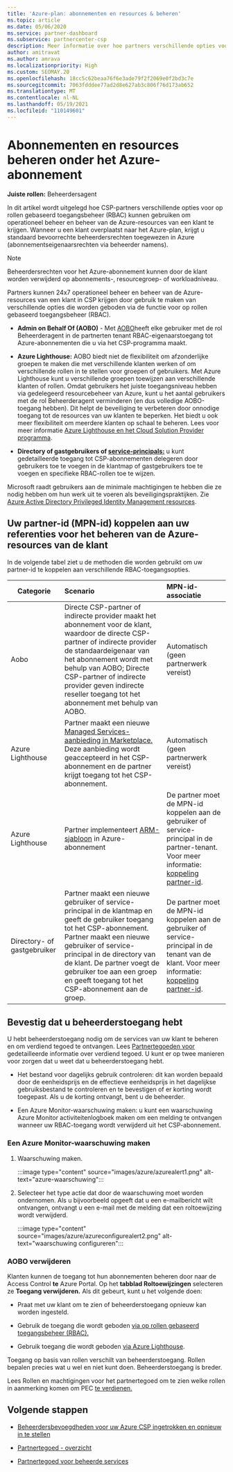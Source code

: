 ```yaml
---
title: 'Azure-plan: abonnementen en resources & beheren'
ms.topic: article
ms.date: 05/06/2020
ms.service: partner-dashboard
ms.subservice: partnercenter-csp
description: Meer informatie over hoe partners verschillende opties voor op rollen gebaseerd toegangsbeheer (RBAC) kunnen gebruiken om operationeel beheer en beheer van de Azure-resources van een klant te krijgen.
author: amitravat
ms.author: amrava
ms.localizationpriority: High
ms.custom: SEOMAY.20
ms.openlocfilehash: 18cc5c62beaa76f6e3ade79f2f2069e0f2bd3c7e
ms.sourcegitcommit: 7063fdddee77ad2d8e627ab3c806f76d173ab652
ms.translationtype: MT
ms.contentlocale: nl-NL
ms.lasthandoff: 05/19/2021
ms.locfileid: "110149601"
---
```

# <a name="manage-subscriptions-and-resources-under-the-azure-plan"></a>Abonnementen en resources beheren onder het Azure-abonnement

**Juiste rollen:** Beheerdersagent


In dit artikel wordt uitgelegd hoe CSP-partners verschillende opties voor op rollen gebaseerd toegangsbeheer (RBAC) kunnen gebruiken om operationeel beheer en beheer van de Azure-resources van een klant te krijgen. Wanneer u een klant overplaatst naar het Azure-plan, krijgt u standaard bevoorrechte beheerdersrechten toegewezen in Azure (abonnementseigenaarsrechten via beheerder namens).

 > [!NOTE]
 > Beheerdersrechten voor het Azure-abonnement kunnen door de klant worden verwijderd op abonnements-, resourcegroep- of workloadniveau. 

 Partners kunnen 24x7 operationeel beheer en beheer van de Azure-resources van een klant in CSP krijgen door gebruik te maken van verschillende opties die worden geboden via de functie voor op rollen gebaseerd toegangsbeheer (RBAC). 

- **Admin on Behalf Of (AOBO)** - Met [AOBO](https://channel9.msdn.com/Series/cspdev/Module-11-Admin-On-Behalf-Of-AOBO)heeft elke gebruiker met de rol Beheerderagent in de partnerten tenant RBAC-eigenaarstoegang tot Azure-abonnementen die u via het CSP-programma maakt.

- **Azure Lighthouse:** AOBO biedt niet de flexibiliteit om afzonderlijke groepen te maken die met verschillende klanten werken of om verschillende rollen in te stellen voor groepen of gebruikers. Met Azure Lighthouse kunt u verschillende groepen toewijzen aan verschillende klanten of rollen. Omdat gebruikers het juiste toegangsniveau hebben via gedelegeerd resourcebeheer van Azure, kunt u het aantal gebruikers met de rol Beheerderagent verminderen (en dus volledige AOBO-toegang hebben). Dit helpt de beveiliging te verbeteren door onnodige toegang tot de resources van uw klanten te beperken. Het biedt u ook meer flexibiliteit om meerdere klanten op schaal te beheren. Lees voor meer informatie [Azure Lighthouse en het Cloud Solution Provider programma](/azure/lighthouse/concepts/cloud-solution-provider).

- **Directory of gastgebruikers of [service-principals:](/azure/active-directory/develop/app-objects-and-service-principals)** u kunt gedetailleerde toegang tot CSP-abonnementen delegeren door gebruikers toe te voegen in de klantmap of gastgebruikers toe te voegen en specifieke RBAC-rollen toe te wijzen.

Microsoft raadt gebruikers aan de minimale machtigingen te hebben die ze nodig hebben om hun werk uit te voeren als beveiligingspraktijken. Zie [Azure Active Directory Privileged Identity Management resources](/azure/active-directory/privileged-identity-management/pim-configure).

## <a name="link-your-partner-id-mpn-id-to-your-credentials-for-managing-customers-azure-resources"></a>Uw partner-id (MPN-id) koppelen aan uw referenties voor het beheren van de Azure-resources van de klant

In de volgende tabel ziet u de methoden die worden gebruikt om uw partner-id te koppelen aan verschillende RBAC-toegangsopties.

|**Categorie**   |**Scenario**   |**MPN-id-associatie**|
|-----------------|:------------------------|:------------------|
|Aobo   |Directe CSP-partner of indirecte provider maakt het abonnement voor de klant, waardoor de directe CSP-partner of indirecte provider de standaardeigenaar van het abonnement wordt met behulp van AOBO; Directe CSP-partner of indirecte provider geven indirecte reseller toegang tot het abonnement met behulp van AOBO.|Automatisch (geen partnerwerk vereist)|
|Azure Lighthouse|Partner maakt een nieuwe [Managed Services-aanbieding in Marketplace.](/azure/lighthouse/concepts/managed-services-offers) Deze aanbieding wordt geaccepteerd in het CSP-abonnement en de partner krijgt toegang tot het CSP-abonnement.|Automatisch (geen partnerwerk vereist)|
|Azure Lighthouse|Partner implementeert [ARM-sjabloon](/azure/lighthouse/how-to/onboard-customer) in Azure-abonnement|De partner moet de MPN-id koppelen aan de gebruiker of service-principal in de partner-tenant. Voor meer informatie: [koppeling partner-id](/azure/billing/billing-partner-admin-link-started).|
|Directory- of gastgebruiker|Partner maakt een nieuwe gebruiker of service-principal in de klantmap en geeft de gebruiker toegang tot het CSP-abonnement. Partner maakt een nieuwe gebruiker of service-principal in de directory van de klant. De partner voegt de gebruiker toe aan een groep en geeft toegang tot het CSP-abonnement aan de groep.|De partner moet de MPN-id koppelen aan de gebruiker of service-principal in de tenant van de klant. Voor meer informatie: [koppeling partner-id](/azure/billing/billing-partner-admin-link-started).|

## <a name="confirm-that-you-have-admin-access"></a>Bevestig dat u beheerderstoegang hebt

U hebt beheerderstoegang nodig om de services van uw klant te beheren en om verdiend tegoed te ontvangen. Lees [Partnertegoeden voor](partner-earned-credit.md) gedetailleerde informatie over verdiend tegoed. U kunt er op twee manieren voor zorgen dat u weet dat u beheerderstoegang hebt.

- Het bestand voor dagelijks gebruik controleren: dit kan worden bepaald door de eenheidsprijs en de effectieve eenheidsprijs in het dagelijkse gebruiksbestand te controleren en te bevestigen of er korting wordt toegepast. Als u de korting ontvangt, bent u de beheerder.

- Een Azure Monitor-waarschuwing maken: u kunt een [](/azure/azure-monitor/platform/alerts-activity-log) waarschuwing Azure Monitor activiteitenlogboek maken om een melding te ontvangen wanneer uw RBAC-toegang wordt verwijderd uit het CSP-abonnement.

### <a name="create-an-azure-monitor-alert"></a>Een Azure Monitor-waarschuwing maken

1. Waarschuwing maken.

   :::image type="content" source="images/azure/azurealert1.png" alt-text="azure-waarschuwing":::

2. Selecteer het type actie dat door de waarschuwing moet worden ondernomen. Als u bijvoorbeeld opgeeft dat u een e-mailbericht wilt ontvangen, ontvangt u een e-mail met de melding dat een roltoewijzing wordt verwijderd.

   :::image type="content" source="images/azure/azureconfigurealert2.png" alt-text="waarschuwing configureren":::

### <a name="aobo-removal"></a>AOBO verwijderen

Klanten kunnen de toegang tot hun abonnementen beheren door naar de Access Control **te** Azure Portal. Op het **tabblad Roltoewijzingen** selecteren ze **Toegang verwijderen.** Als dit gebeurt, kunt u het volgende doen:

- Praat met uw klant om te zien of beheerderstoegang opnieuw kan worden ingesteld.

- Gebruik de toegang die wordt geboden [via op rollen gebaseerd toegangsbeheer (RBAC).](/azure/role-based-access-control/overview)

- Gebruik toegang die wordt geboden [via Azure Lighthouse](https://azure.microsoft.com/services/azure-lighthouse/).

Toegang op basis van rollen verschilt van beheerderstoegang. Rollen bepalen precies wat u wel en niet kunt doen. Beheerderstoegang is breder.

Lees Rollen en machtigingen voor het partnertegoed om te zien welke rollen in aanmerking komen om PEC [te verdienen.](https://query.prod.cms.rt.microsoft.com/cms/api/am/binary/RE3QuW2)

## <a name="next-steps"></a>Volgende stappen

- [Beheerdersbevoegdheden voor uw Azure CSP ingetrokken en opnieuw in te stellen](revoke-reinstate-csp.md)

- [Partnertegoed - overzicht](partner-earned-credit.md)

- [Partnertegoed voor beheerde services](partner-earned-credit-explanation.md)